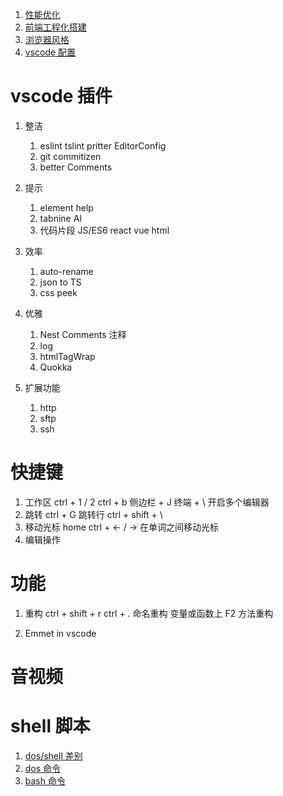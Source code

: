 1. [性能优化](https://juejin.cn/post/6981673766178783262#heading-2)
2. [前端工程化搭建](https://juejin.cn/post/6951649464637636622)
3. [浏览器风格](https://juejin.cn/post/6979821352576352269)
4. [vscode 配置](https://juejin.cn/post/6844903826063884296#heading-12)

# vscode 插件

1. 整洁
   1. eslint tslint pritter EditorConfig
   2. git commitizen
   3. better Comments
1. 提示

   1. element help
   2. tabnine AI
   3. 代码片段 JS/ES6 react vue html

1. 效率

   1. auto-rename
   1. json to TS
   1. css peek

1. 优雅

   1. Nest Comments 注释
   2. log
   3. htmlTagWrap
   4. Quokka

1. 扩展功能
   1. http
   2. sftp
   3. ssh

# 快捷键

1.  工作区
    ctrl + 1 / 2
    ctrl + b 侧边栏 + J 终端 + \ 开启多个编辑器
2.  跳转
    ctrl + G 跳转行 ctrl + shift + \
3.  移动光标
    home
    ctrl + ← / → 在单词之间移动光标
4.  编辑操作

# 功能

1. 重构 ctrl + shift + r ctrl + .
   命名重构 变量或函数上 F2
   方法重构

1. Emmet in vscode

# 音视频

# shell 脚本

1. [dos/shell 差别](https://cloud.tencent.com/developer/article/1477119)
1. [dos 命令](https://www.w3cschool.cn/dosmlxxsc1/uebwv9.html)
1. [bash 命令](https://wangdoc.com/bash/intro.html)
